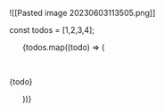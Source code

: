![[Pasted image 20230603113505.png]]  

const todos = [1,2,3,4];

      {todos.map((todo) => (

        <p>{todo}</p>

      ))}